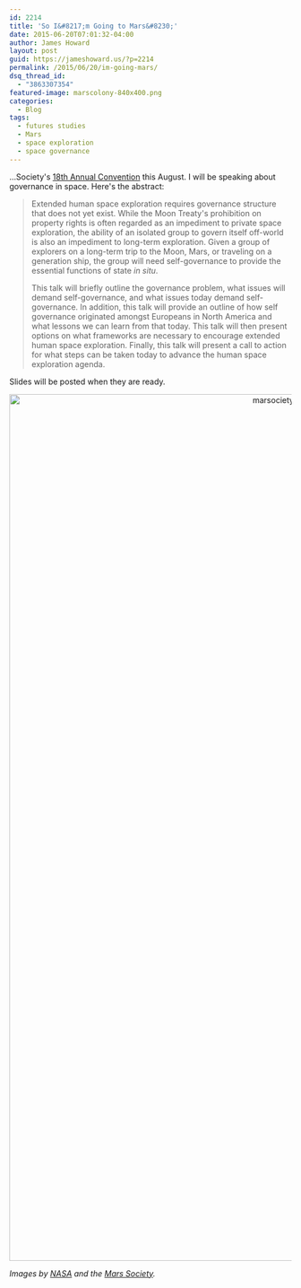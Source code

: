 ```yaml
---
id: 2214
title: 'So I&#8217;m Going to Mars&#8230;'
date: 2015-06-20T07:01:32-04:00
author: James Howard
layout: post
guid: https://jameshoward.us/?p=2214
permalink: /2015/06/20/im-going-mars/
dsq_thread_id:
  - "3863307354"
featured-image: marscolony-840x400.png
categories:
  - Blog
tags:
  - futures studies
  - Mars
  - space exploration
  - space governance
---
```

...Society's <a href="http://www.marssociety.org/conventions/18th-annual-international-mars-society-convention">18th Annual Convention</a> this August.  I will be speaking about governance in space.  Here's the abstract:

<blockquote>
  Extended human space exploration requires governance structure that does not yet exist.  While the Moon Treaty's prohibition on property rights is often regarded as an impediment to private space exploration, the ability of an isolated group to govern itself off-world is also an impediment to long-term exploration.  Given a group of explorers on a long-term trip to the Moon, Mars, or traveling on a generation ship, the group will need self-governance to provide the essential functions of state <em>in situ</em>.
  
  This talk will briefly outline the governance problem, what issues will demand self-governance, and what issues today demand self-governance.  In addition, this talk will provide an outline of how self governance originated amongst Europeans in North America and what lessons we can learn from that today.  This talk will then present options on what frameworks are necessary to encourage extended human space exploration.  Finally, this talk will present a call to action for what steps can be taken today to advance the human space exploration agenda.
</blockquote>

Slides will be posted when they are ready.

<center><a href="https://jameshoward.us/wp-content/uploads/2015/06/marsociety2015poster.jpg"><img src="https://jameshoward.us/wp-content/uploads/2015/06/marsociety2015poster.jpg" alt="marsociety2015poster" width="1000" height="1545" class="aligncenter size-full wp-image-2225" /></a></center>

<em>Images by <a href="http://www.nasa.gov/centers/ames/news/releases/2004/mars/mars.html">NASA</a> and the <a href="http://www.marssociety.org">Mars Society</a>.</em>
